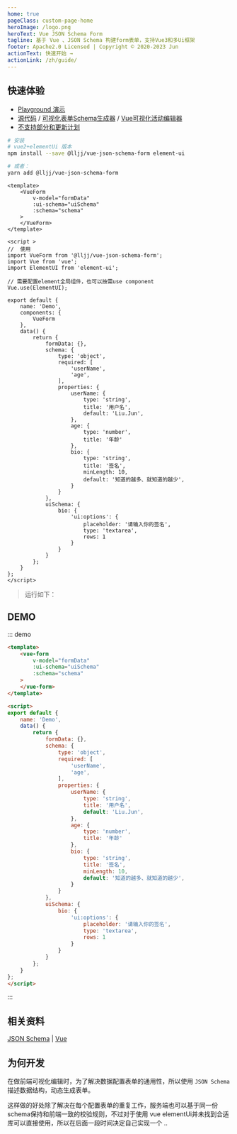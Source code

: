 ```yaml
---
home: true
pageClass: custom-page-home
heroImage: /logo.png
heroText: Vue JSON Schema Form
tagline: 基于 Vue 、JSON Schema 构建form表单，支持Vue3和多Ui框架
footer: Apache2.0 Licensed | Copyright © 2020-2023 Jun
actionText: 快速开始 →
actionLink: /zh/guide/
---
```


## 快速体验
* [Playground 演示](https://form.lljj.me/ "Vue JSON Schema Form Playground")
* [源代码](https://github.com/lljj-x/vue-json-schema-form "Vue JSON Schema github") / [可视化表单Schema生成器](https://form.lljj.me/schema-generator.html "Vue JSON Schema Form 可视化表单Schema生成器") / [Vue可视化活动编辑器](https://form.lljj.me/vue-editor.html)
* [不支持部分和更新计划](/zh/guide/todo.html)

``` bash
# 安装
# vue2+elementUi 版本
npm install --save @lljj/vue-json-schema-form element-ui

# 或者：
yarn add @lljj/vue-json-schema-form
```

```vue
<template>
    <VueForm
        v-model="formData"
        :ui-schema="uiSchema"
        :schema="schema"
    >
    </VueForm>
</template>

<script >
//  使用
import VueForm from '@lljj/vue-json-schema-form';
import Vue from 'vue';
import ElementUI from 'element-ui';

// 需要配置element全局组件，也可以按需use component
Vue.use(ElementUI);

export default {
    name: 'Demo',
    components: {
        VueForm
    },
    data() {
        return {
            formData: {},
            schema: {
                type: 'object',
                required: [
                    'userName',
                    'age',
                ],
                properties: {
                    userName: {
                        type: 'string',
                        title: '用户名',
                        default: 'Liu.Jun',
                    },
                    age: {
                        type: 'number',
                        title: '年龄'
                    },
                    bio: {
                        type: 'string',
                        title: '签名',
                        minLength: 10,
                        default: '知道的越多、就知道的越少',
                    }
                }
            },
            uiSchema: {
                bio: {
                    'ui:options': {
                        placeholder: '请输入你的签名',
                        type: 'textarea',
                        rows: 1
                    }
                }
            }
        };
    }
};
</script>
```

> 运行如下：

## DEMO
::: demo
```html
<template>
    <vue-form
        v-model="formData"
        :ui-schema="uiSchema"
        :schema="schema"
    >
    </vue-form>
</template>

<script>
export default {
    name: 'Demo',
    data() {
        return {
            formData: {},
            schema: {
                type: 'object',
                required: [
                    'userName',
                    'age',
                ],
                properties: {
                    userName: {
                        type: 'string',
                        title: '用户名',
                        default: 'Liu.Jun',
                    },
                    age: {
                        type: 'number',
                        title: '年龄'
                    },
                    bio: {
                        type: 'string',
                        title: '签名',
                        minLength: 10,
                        default: '知道的越多、就知道的越少',
                    }
                }
            },
            uiSchema: {
                bio: {
                    'ui:options': {
                        placeholder: '请输入你的签名',
                        type: 'textarea',
                        rows: 1
                    }
                }
            }
        };
    }
};
</script>
```
:::

## 相关资料
[JSON Schema](https://json-schema.org/understanding-json-schema/index.html) |
[Vue](https://cn.vuejs.org/)

## 为何开发
在做前端可视化编辑时，为了解决数据配置表单的通用性，所以使用 `JSON Schema` 描述数据结构，动态生成表单。

这样做的好处除了解决在每个配置表单的重复工作，服务端也可以基于同一份schema保持和前端一致的校验规则，不过对于使用 vue elementUi并未找到合适库可以直接使用，所以在后面一段时间决定自己实现一个 ..
